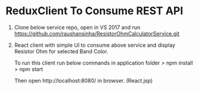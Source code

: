 # ReduxClient To Consume REST API

 1. Clone below service repo, open in VS 2017 and run
 https://github.com/raushansinha/ResistorOhmCalculatorService.git

2. React client with simple UI to consume above service and display Resistor Ohm for selected Band Color.
  
	To run this client run below commands in application folder
		> npm install
		> npm start
	 
	Then open  http://localhost:8080/ in browser. (React.jsp)



